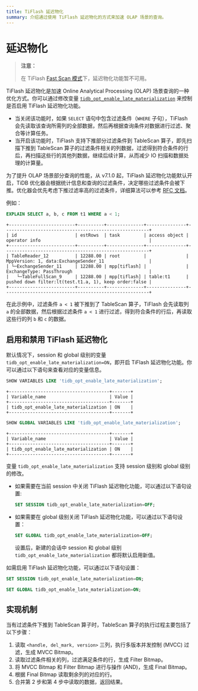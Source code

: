 ```yaml
---
title: TiFlash 延迟物化
summary: 介绍通过使用 TiFlash 延迟物化的方式来加速 OLAP 场景的查询。
---
```


# 延迟物化

> **注意：**
>
> 在 TiFlash [Fast Scan 模式](/tiflash/use-fastscan.md)下，延迟物化功能暂不可用。

TiFlash 延迟物化是加速 Online Analytical Processing (OLAP) 场景查询的一种优化方式。你可以通过修改变量 [`tidb_opt_enable_late_materialization`](/system-variables.md#tidb_opt_enable_late_materialization-从-v700-版本开始引入) 来控制是否启用 TiFlash 延迟物化功能。

- 当关闭该功能时，如果 `SELECT` 语句中包含过滤条件（`WHERE` 子句），TiFlash 会先读取该查询所需列的全部数据，然后再根据查询条件对数据进行过滤、聚合等计算任务。
- 当开启该功能时，TiFlash 支持下推部分过滤条件到 TableScan 算子，即先扫描下推到 TableScan 算子的过滤条件相关的列数据，过滤得到符合条件的行后，再扫描这些行的其他列数据，继续后续计算，从而减少 IO 扫描和数据处理的计算量。

为了提升 OLAP 场景部分查询的性能，从 v7.1.0 起，TiFlash 延迟物化功能默认开启，TiDB 优化器会根据统计信息和查询的过滤条件，决定哪些过滤条件会被下推。优化器会优先考虑下推过滤率高的过滤条件，详细算法可以参考 [RFC 文档](https://github.com/pingcap/tidb/tree/release-7.5/docs/design/2022-12-06-support-late-materialization.md)。

例如：

```sql
EXPLAIN SELECT a, b, c FROM t1 WHERE a < 1;
```

```
+-------------------------+----------+--------------+---------------+-------------------------------------------------------+
| id                      | estRows  | task         | access object | operator info                                         |
+-------------------------+----------+--------------+---------------+-------------------------------------------------------+
| TableReader_12          | 12288.00 | root         |               | MppVersion: 1, data:ExchangeSender_11                 |
| └─ExchangeSender_11     | 12288.00 | mpp[tiflash] |               | ExchangeType: PassThrough                             |
|   └─TableFullScan_9     | 12288.00 | mpp[tiflash] | table:t1      | pushed down filter:lt(test.t1.a, 1), keep order:false |
+-------------------------+----------+--------------+---------------+-------------------------------------------------------+
```

在此示例中，过滤条件 `a < 1` 被下推到了 TableScan 算子，TiFlash 会先读取列 `a` 的全部数据，然后根据过滤条件 `a < 1` 进行过滤，得到符合条件的行后，再读取这些行的列 `b` 和 `c` 的数据。

## 启用和禁用 TiFlash 延迟物化

默认情况下，session 和 global 级别的变量 `tidb_opt_enable_late_materialization=ON`，即开启 TiFlash 延迟物化功能。你可以通过以下语句来查看对应的变量信息。

```sql
SHOW VARIABLES LIKE 'tidb_opt_enable_late_materialization';
```

```
+--------------------------------------+-------+
| Variable_name                        | Value |
+--------------------------------------+-------+
| tidb_opt_enable_late_materialization | ON    |
+--------------------------------------+-------+
```

```sql
SHOW GLOBAL VARIABLES LIKE 'tidb_opt_enable_late_materialization';
```

```
+--------------------------------------+-------+
| Variable_name                        | Value |
+--------------------------------------+-------+
| tidb_opt_enable_late_materialization | ON    |
+--------------------------------------+-------+
```

变量 `tidb_opt_enable_late_materialization` 支持 session 级别和 global 级别的修改。

- 如果需要在当前 session 中关闭 TiFlash 延迟物化功能，可以通过以下语句设置:

    ```sql
    SET SESSION tidb_opt_enable_late_materialization=OFF;
    ```

- 如果需要在 global 级别关闭 TiFlash 延迟物化功能，可以通过以下语句设置：

    ```sql
    SET GLOBAL tidb_opt_enable_late_materialization=OFF;
    ```

    设置后，新建的会话中 session 和 global 级别 `tidb_opt_enable_late_materialization` 都将默认启用新值。

如需启用 TiFlash 延迟物化功能，可以通过以下语句设置：

```sql
SET SESSION tidb_opt_enable_late_materialization=ON;
```

```sql
SET GLOBAL tidb_opt_enable_late_materialization=ON;
```

## 实现机制

当有过滤条件下推到 TableScan 算子时，TableScan 算子的执行过程主要包括了以下步骤：

1. 读取 `<handle, del_mark, version>` 三列，执行多版本并发控制 (MVCC) 过滤，生成 MVCC Bitmap。
2. 读取过滤条件相关的列，过滤满足条件的行，生成 Filter Bitmap。
3. 将 MVCC Bitmap 和 Filter Bitmap 进行与操作 (AND)，生成 Final Bitmap。
4. 根据 Final Bitmap 读取剩余列的对应的行。
5. 合并第 2 步和第 4 步中读取的数据，返回结果。